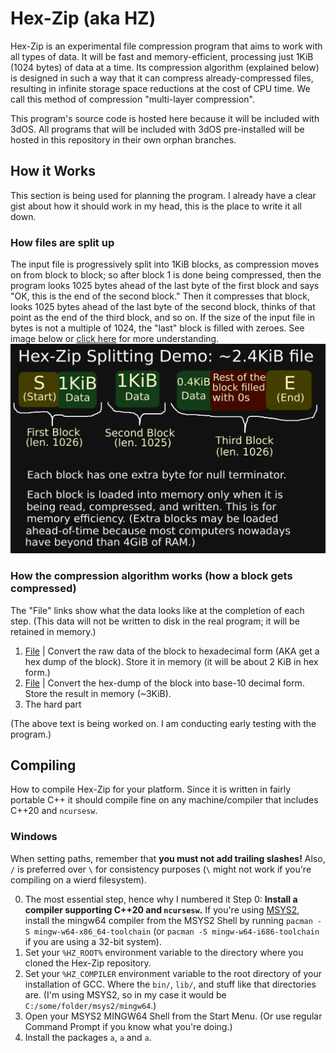 # Hex-Zip (aka HZ)
Hex-Zip is an experimental file compression program that aims to work with all types of data. It will be fast and memory-efficient, processing just 1KiB (1024 bytes) of data at a time. Its compression algorithm (explained below) is designed in such a way that it can compress already-compressed files, resulting in infinite storage space reductions at the cost of CPU time. We call this method of compression "multi-layer compression".

This program's source code is hosted here because it will be included with 3dOS. All programs that will be included with 3dOS pre-installed will be hosted in this repository in their own orphan branches.
## How it Works
This section is being used for planning the program. I already have a clear gist about how it should work in my head, this is the place to write it all down. 

### How files are split up
The input file is progressively split into 1KiB blocks, as compression moves on from block to block; so after block 1 is done being compressed, then the program looks 1025 bytes ahead of the last byte of the first block and says "OK, this is the end of the second block." Then it compresses that block, looks 1025 bytes ahead of the last byte of the second block, thinks of that point as the end of the third block, and so on. If the size of the input file in bytes is not a multiple of 1024, the "last" block is filled with zeroes. See image below or [click here](./assets/readme/hzdms1.svg) for more understanding.  
<img src="./assets/readme/hzdms1.svg">

### How the compression algorithm works (how a block gets compressed)
The "File" links show what the data looks like at the completion of each step. (This data will not be written to disk in the real program; it will be retained in memory.)
1. [File](./assets/readme/stage1) | Convert the raw data of the block to hexadecimal form (AKA get a hex dump of the block). Store it in memory (it will be about 2 KiB in hex form.)
2. [File](./assets/readme/stage2) | Convert the hex-dump of the block into base-10 decimal form. Store the result in memory (~3KiB).
3. The hard part

(The above text is being worked on. I am conducting early testing with the program.)

## Compiling
How to compile Hex-Zip for your platform. Since it is written in fairly portable C++ it should compile fine on any machine/compiler that includes C++20 and `ncursesw`.

### Windows
When setting paths, remember that **you must not add trailing slashes!** Also, `/` is preferred over `\` for consistency purposes (`\` might not work if you're compiling on a wierd filesystem).

0. The most essential step, hence why I numbered it Step 0: **Install a compiler supporting C++20 and `ncursesw`.** If you're using [MSYS2](https://www.msys2.org/), install the mingw64 compiler from the MSYS2 Shell by running `pacman -S mingw-w64-x86_64-toolchain` (or `pacman -S mingw-w64-i686-toolchain` if you are using a 32-bit system).
1. Set your `%HZ_ROOT%` environment variable to the directory where you cloned the Hex-Zip repository.  
2. Set your `%HZ_COMPILER` environment variable to the root directory of your installation of GCC. Where the `bin/`, `lib/`, and stuff like that directories are. (I'm using MSYS2, so in my case it would be `C:/some/folder/msys2/mingw64`.)  
3. Open your MSYS2 MINGW64 Shell from the Start Menu. (Or use regular Command Prompt if you know what you're doing.)  
4. Install the packages `a`, `a` and `a`.  